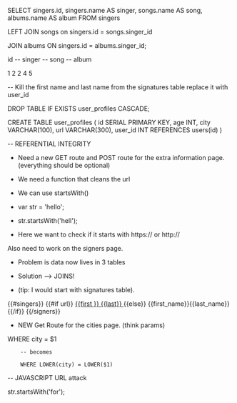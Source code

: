 SELECT singers.id, singers.name AS singer, songs.name AS song, albums.name AS album FROM singers

LEFT JOIN songs
on singers.id = songs.singer_id

JOIN albums
ON singers.id = albums.singer_id;

id -- singer -- song -- album

1
2
2
4
5

-- Kill the first name and last name from the signatures table replace it with user_id

DROP TABLE IF EXISTS user_profiles CASCADE;

CREATE TABLE user_profiles (
id SERIAL PRIMARY KEY,
age INT,
city VARCHAR(100),
url VARCHAR(300),
user_id INT REFERENCES users(id)
)

-- REFERENTIAL INTEGRITY

-   Need a new GET route and POST route for the extra information page.
    (everything should be optional)

-   We need a function that cleans the url

-   We can use startsWith()

-   var str = 'hello';

-   str.startsWith('hell');

-   Here we want to check if it starts with https:// or http://

Also need to work on the signers page.

-   Problem is data now lives in 3 tables

-   Solution --> JOINS!

-   (tip: I would start with signatures table).

{{#singers}}
{{#if url}}
<a href={{url}}>{{first }} {{last}} </a>
{{else}}
{{first_name}}{{last_name}}
{{/if}}
{{/signers}}

-   NEW Get Route for the cities page. (think params)

WHERE city = \$1

        -- becomes

        WHERE LOWER(city) = LOWER($1)

-- JAVASCRIPT URL attack

str.startsWith('for');
